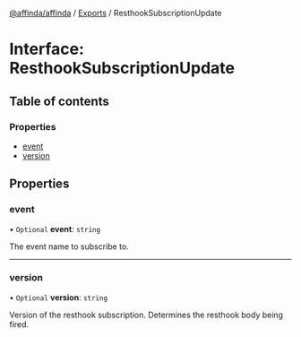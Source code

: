 [@affinda/affinda](../README.md) / [Exports](../modules.md) / ResthookSubscriptionUpdate

# Interface: ResthookSubscriptionUpdate

## Table of contents

### Properties

- [event](ResthookSubscriptionUpdate.md#event)
- [version](ResthookSubscriptionUpdate.md#version)

## Properties

### event

• `Optional` **event**: `string`

The event name to subscribe to.

___

### version

• `Optional` **version**: `string`

Version of the resthook subscription. Determines the resthook body being fired.
